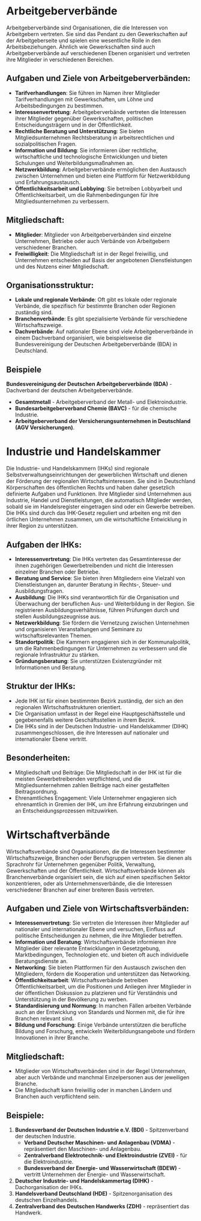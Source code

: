 # Arbeitgeberverbände
Arbeitgeberverbände sind Organisationen, die die Interessen von Arbeitgebern vertreten. Sie sind das Pendant zu den Gewerkschaften auf der Arbeitgeberseite und spielen eine wesentliche Rolle in den Arbeitsbeziehungen. Ähnlich wie Gewerkschaften sind auch Arbeitgeberverbände auf verschiedenen Ebenen organisiert und vertreten ihre Mitglieder in verschiedenen Bereichen.

## Aufgaben und Ziele von Arbeitgeberverbänden:

- **Tarifverhandlungen**: Sie führen im Namen ihrer Mitglieder Tarifverhandlungen mit Gewerkschaften, um Löhne und Arbeitsbedingungen zu bestimmen.
- **Interessenvertretung**: Arbeitgeberverbände vertreten die Interessen ihrer Mitglieder gegenüber Gewerkschaften, politischen Entscheidungsträgern und in der Öffentlichkeit.
- **Rechtliche Beratung und Unterstützung**: Sie bieten Mitgliedsunternehmen Rechtsberatung in arbeitsrechtlichen und sozialpolitischen Fragen.
- **Information und Bildung**: Sie informieren über rechtliche, wirtschaftliche und technologische Entwicklungen und bieten Schulungen und Weiterbildungsmaßnahmen an.
- **Netzwerkbildung**: Arbeitgeberverbände ermöglichen den Austausch zwischen Unternehmen und bieten eine Plattform für Netzwerkbildung und Erfahrungsaustausch.
- **Öffentlichkeitsarbeit und Lobbying**: Sie betreiben Lobbyarbeit und Öffentlichkeitsarbeit, um die Rahmenbedingungen für ihre Mitgliedsunternehmen zu verbessern.

## Mitgliedschaft:

- **Mitglieder**: Mitglieder von Arbeitgeberverbänden sind einzelne Unternehmen, Betriebe oder auch Verbände von Arbeitgebern verschiedener Branchen.
- **Freiwilligkeit**: Die Mitgliedschaft ist in der Regel freiwillig, und Unternehmen entscheiden auf Basis der angebotenen Dienstleistungen und des Nutzens einer Mitgliedschaft.

## Organisationsstruktur:
- **Lokale und regionale Verbände**: Oft gibt es lokale oder regionale Verbände, die spezifisch für bestimmte Branchen oder Regionen zuständig sind.
- **Branchenverbände**: Es gibt spezialisierte Verbände für verschiedene Wirtschaftszweige.
- **Dachverbände**: Auf nationaler Ebene sind viele Arbeitgeberverbände in einem Dachverband organisiert, wie beispielsweise die Bundesvereinigung der Deutschen Arbeitgeberverbände (BDA) in Deutschland.

## Beispiele
**Bundesvereinigung der Deutschen Arbeitgeberverbände (BDA)** - Dachverband der deutschen Arbeitgeberverbände.

- **Gesamtmetall** - Arbeitgeberverband der Metall- und Elektroindustrie.
- **Bundesarbeitgeberverband Chemie (BAVC)** - für die chemische Industrie.
- **Arbeitgeberverband der Versicherungsunternehmen in Deutschland (AGV Versicherungen)**.

# Industrie und Handelskammer
Die Industrie- und Handelskammern (IHKs) sind regionale Selbstverwaltungseinrichtungen der gewerblichen Wirtschaft und dienen der Förderung der regionalen Wirtschaftsinteressen. Sie sind in Deutschland Körperschaften des öffentlichen Rechts und haben daher gesetzlich definierte Aufgaben und Funktionen. Ihre Mitglieder sind Unternehmen aus Industrie, Handel und Dienstleistungen, die automatisch Mitglieder werden, sobald sie im Handelsregister eingetragen sind oder ein Gewerbe betreiben. Die IHKs sind durch das IHK-Gesetz reguliert und arbeiten eng mit den örtlichen Unternehmen zusammen, um die wirtschaftliche Entwicklung in ihrer Region zu unterstützen.

## Aufgaben der IHKs:
- **Interessenvertretung**: Die IHKs vertreten das Gesamtinteresse der ihnen zugehörigen Gewerbetreibenden und nicht die Interessen einzelner Branchen oder Betriebe.
- **Beratung und Service**: Sie bieten ihren Mitgliedern eine Vielzahl von Dienstleistungen an, darunter Beratung in Rechts-, Steuer- und Ausbildungsfragen.
- **Ausbildung**: Die IHKs sind verantwortlich für die Organisation und Überwachung der beruflichen Aus- und Weiterbildung in der Region. Sie registrieren Ausbildungsverhältnisse, führen Prüfungen durch und stellen Ausbildungszeugnisse aus.
- **Netzwerkbildung**: Sie fördern die Vernetzung zwischen Unternehmen und organisieren Veranstaltungen und Seminare zu wirtschaftsrelevanten Themen.
- **Standortpolitik**: Die Kammern engagieren sich in der Kommunalpolitik, um die Rahmenbedingungen für Unternehmen zu verbessern und die regionale Infrastruktur zu stärken.
- **Gründungsberatung**: Sie unterstützen Existenzgründer mit Informationen und Beratung.

## Struktur der IHKs:
- Jede IHK ist für einen bestimmten Bezirk zuständig, der sich an den regionalen Wirtschaftsstrukturen orientiert.
- Die Organisation umfasst in der Regel eine Hauptgeschäftsstelle und gegebenenfalls weitere Geschäftsstellen in ihrem Bezirk.
- Die IHKs sind in der Deutschen Industrie- und Handelskammer (DIHK) zusammengeschlossen, die ihre Interessen auf nationaler und internationaler Ebene vertritt.

## Besonderheiten:
- Mitgliedschaft und Beiträge: Die Mitgliedschaft in der IHK ist für die meisten Gewerbetreibenden verpflichtend, und die Mitgliedsunternehmen zahlen Beiträge nach einer gestaffelten Beitragsordnung.
- Ehrenamtliches Engagement: Viele Unternehmer engagieren sich ehrenamtlich in Gremien der IHK, um ihre Erfahrung einzubringen und an Entscheidungsprozessen mitzuwirken.

# Wirtschaftverbände
Wirtschaftsverbände sind Organisationen, die die Interessen bestimmter Wirtschaftszweige, Branchen oder Berufsgruppen vertreten. Sie dienen als Sprachrohr für Unternehmen gegenüber Politik, Verwaltung, Gewerkschaften und der Öffentlichkeit. Wirtschaftsverbände können als Branchenverbände organisiert sein, die sich auf einen spezifischen Sektor konzentrieren, oder als Unternehmensverbände, die die Interessen verschiedener Branchen auf einer breiteren Basis vertreten.

## Aufgaben und Ziele von Wirtschaftsverbänden:
- **Interessenvertretung**: Sie vertreten die Interessen ihrer Mitglieder auf nationaler und internationaler Ebene und versuchen, Einfluss auf politische Entscheidungen zu nehmen, die ihre Mitglieder betreffen.
- **Information und Beratung**: Wirtschaftsverbände informieren ihre Mitglieder über relevante Entwicklungen in Gesetzgebung, Marktbedingungen, Technologien etc. und bieten oft auch individuelle Beratungsdienste an.
- **Networking**: Sie bieten Plattformen für den Austausch zwischen den Mitgliedern, fördern die Kooperation und unterstützen das Networking.
- **Öffentlichkeitsarbeit**: Wirtschaftsverbände betreiben Öffentlichkeitsarbeit, um die Positionen und Anliegen ihrer Mitglieder in der öffentlichen Diskussion zu platzieren und für Verständnis und Unterstützung in der Bevölkerung zu werben.
- **Standardisierung und Normung**: In manchen Fällen arbeiten Verbände auch an der Entwicklung von Standards und Normen mit, die für ihre Branchen relevant sind.
- **Bildung und Forschung**: Einige Verbände unterstützen die berufliche Bildung und Forschung, entwickeln Weiterbildungsangebote und fördern Innovationen in ihrer Branche.

## Mitgliedschaft:
- Mitglieder von Wirtschaftsverbänden sind in der Regel Unternehmen, aber auch Verbände und manchmal Einzelpersonen aus der jeweiligen Branche.
- Die Mitgliedschaft kann freiwillig oder in manchen Ländern und Branchen auch verpflichtend sein.

## Beispiele:
1. **Bundesverband der Deutschen Industrie e.V. (BDI)** - Spitzenverband der deutschen Industrie.
    - **Verband Deutscher Maschinen- und Anlagenbau (VDMA)** - repräsentiert den Maschinen- und Anlagenbau.
    - **Zentralverband Elektrotechnik- und Elektroindustrie (ZVEI)** - für die Elektroindustrie.
    - **Bundesverband der Energie- und Wasserwirtschaft (BDEW)** - vertritt Unternehmen der Energie- und Wasserwirtschaft.
2. **Deutscher Industrie- und Handelskammertag (DIHK)** - Dachorganisation der IHKs.
3. **Handelsverband Deutschland (HDE)** - Spitzenorganisation des deutschen Einzelhandels.
4. **Zentralverband des Deutschen Handwerks (ZDH)** - repräsentiert das Handwerk.
